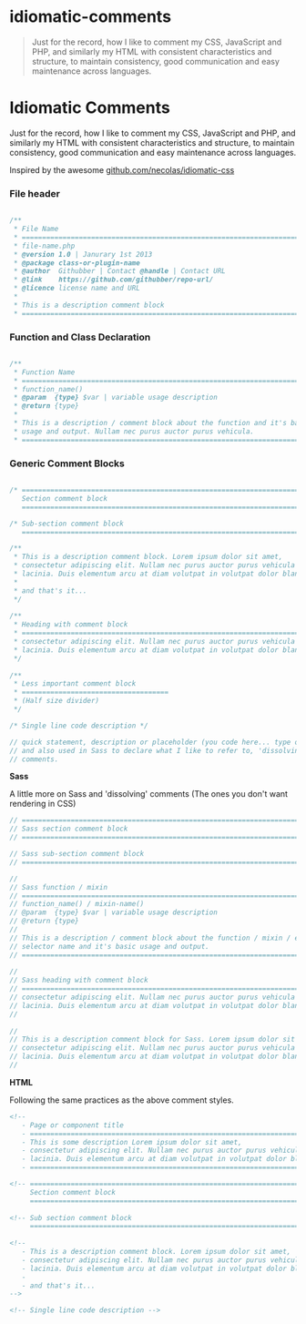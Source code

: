 # idiomatic-comments

> Just for the record, how I like to comment my CSS, JavaScript and PHP, and similarly my HTML with consistent characteristics and structure, to maintain consistency, good communication and easy maintenance across languages.

# Idiomatic Comments

Just for the record, how I like to comment my CSS, JavaScript and PHP, and similarly my HTML with consistent characteristics and structure, to maintain consistency, good communication and easy maintenance across languages.

Inspired by the awesome [github.com/necolas/idiomatic-css](https://github.com/necolas/idiomatic-css)

### File header

```javascript

/** 
 * File Name
 * ========================================================================
 * file-name.php
 * @version 1.0 | Janurary 1st 2013
 * @package class-or-plugin-name
 * @author  Githubber | Contact @handle | Contact URL
 * @link    https://github.com/githubber/repo-url/
 * @licence license name and URL
 *
 * This is a description comment block
 * ======================================================================== */ 

```

### Function and Class Declaration

```javascript

/** 
 * Function Name
 * ========================================================================
 * function_name()
 * @param  {type} $var | variable usage description
 * @return {type}
 * 
 * This is a description / comment block about the function and it's basic 
 * usage and output. Nullam nec purus auctor purus vehicula.
 * ======================================================================== */ 

```

### Generic Comment Blocks

```javascript

/* ========================================================================
   Section comment block
   ======================================================================== */

/* Sub-section comment block
   ======================================================================== */

/**
 * This is a description comment block. Lorem ipsum dolor sit amet, 
 * consectetur adipiscing elit. Nullam nec purus auctor purus vehicula 
 * lacinia. Duis elementum arcu at diam volutpat in volutpat dolor blandit.
 *
 * and that's it...
 */ 
 
/**
 * Heading with comment block
 * ========================================================================
 * consectetur adipiscing elit. Nullam nec purus auctor purus vehicula 
 * lacinia. Duis elementum arcu at diam volutpat in volutpat dolor blandit.
 */ 
 
/**
 * Less important comment block
 * ====================================
 * (Half size divider)
 */

/* Single line code description */

// quick statement, description or placeholder (you code here... type of thing)
// and also used in Sass to declare what I like to refer to, 'dissolving' 
// comments.

```

**Sass**

A little more on Sass and 'dissolving' comments (The ones you don't want rendering in CSS)

```scss
// ========================================================================
// Sass section comment block
// ======================================================================== /

// Sass sub-section comment block
// ======================================================================== /

//
// Sass function / mixin
// ========================================================================
// function_name() / mixin-name()
// @param  {type} $var | variable usage description
// @return {type}
// 
// This is a description / comment block about the function / mixin / extend 
// selector name and it's basic usage and output.
// ======================================================================== / 
   
//
// Sass heading with comment block
// ========================================================================
// consectetur adipiscing elit. Nullam nec purus auctor purus vehicula 
// lacinia. Duis elementum arcu at diam volutpat in volutpat dolor blandit.
// 
   
//
// This is a description comment block for Sass. Lorem ipsum dolor sit amet, 
// consectetur adipiscing elit. Nullam nec purus auctor purus vehicula 
// lacinia. Duis elementum arcu at diam volutpat in volutpat dolor blandit.
//

```

**HTML**

Following the same practices as the above comment styles.

```html
<!--
   - Page or component title
   - ========================================================================
   - This is some description Lorem ipsum dolor sit amet, 
   - consectetur adipiscing elit. Nullam nec purus auctor purus vehicula 
   - lacinia. Duis elementum arcu at diam volutpat in volutpat dolor blandit.
   - ======================================================================== -->

<!-- ========================================================================
     Section comment block
     ======================================================================== -->
   
<!-- Sub section comment block
     ======================================================================== -->
     
<!--
   - This is a description comment block. Lorem ipsum dolor sit amet, 
   - consectetur adipiscing elit. Nullam nec purus auctor purus vehicula 
   - lacinia. Duis elementum arcu at diam volutpat in volutpat dolor blandit.
   -
   - and that's it...
--> 

<!-- Single line code description -->

```
